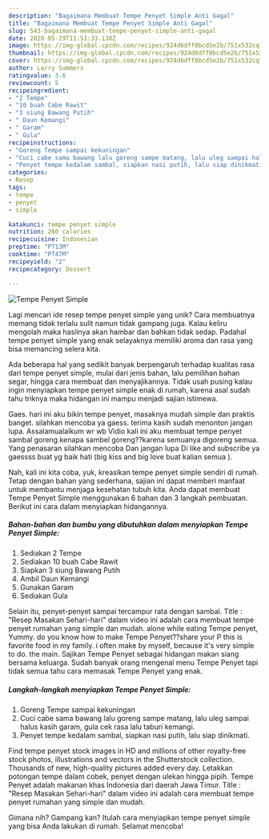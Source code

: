 ```yaml
---
description: "Bagaimana Membuat Tempe Penyet Simple Anti Gagal"
title: "Bagaimana Membuat Tempe Penyet Simple Anti Gagal"
slug: 543-bagaimana-membuat-tempe-penyet-simple-anti-gagal
date: 2020-05-29T11:51:33.130Z
image: https://img-global.cpcdn.com/recipes/924d6dff0bcd5e2b/751x532cq70/tempe-penyet-simple-foto-resep-utama.jpg
thumbnail: https://img-global.cpcdn.com/recipes/924d6dff0bcd5e2b/751x532cq70/tempe-penyet-simple-foto-resep-utama.jpg
cover: https://img-global.cpcdn.com/recipes/924d6dff0bcd5e2b/751x532cq70/tempe-penyet-simple-foto-resep-utama.jpg
author: Larry Summers
ratingvalue: 3.6
reviewcount: 5
recipeingredient:
- "2 Tempe"
- "10 buah Cabe Rawit"
- "3 siung Bawang Putih"
- " Daun Kemangi"
- " Garam"
- " Gula"
recipeinstructions:
- "Goreng Tempe sampai kekuningan"
- "Cuci cabe sama bawang lalu goreng sampe matang, lalu uleg sampai halus kasih garam, gula cek rasa lalu taburi kemangi."
- "Penyet tempe kedalam sambal, siapkan nasi putih, lalu siap dinikmati."
categories:
- Resep
tags:
- tempe
- penyet
- simple

katakunci: tempe penyet simple 
nutrition: 260 calories
recipecuisine: Indonesian
preptime: "PT13M"
cooktime: "PT47M"
recipeyield: "2"
recipecategory: Dessert

---
```



![Tempe Penyet Simple](https://img-global.cpcdn.com/recipes/924d6dff0bcd5e2b/751x532cq70/tempe-penyet-simple-foto-resep-utama.jpg)

Lagi mencari ide resep tempe penyet simple yang unik? Cara membuatnya memang tidak terlalu sulit namun tidak gampang juga. Kalau keliru mengolah maka hasilnya akan hambar dan bahkan tidak sedap. Padahal tempe penyet simple yang enak selayaknya memiliki aroma dan rasa yang bisa memancing selera kita.

Ada beberapa hal yang sedikit banyak berpengaruh terhadap kualitas rasa dari tempe penyet simple, mulai dari jenis bahan, lalu pemilihan bahan segar, hingga cara membuat dan menyajikannya. Tidak usah pusing kalau ingin menyiapkan tempe penyet simple enak di rumah, karena asal sudah tahu triknya maka hidangan ini mampu menjadi sajian istimewa.

Gaes. hari ini aku bikin tempe penyet, masaknya mudah simple dan praktis banget. silahkan mencoba ya gaess. terima kasih sudah menonton jangan lupa. Assalamualaikum wr wb Vidio kali ini aku membuat tempe penyet sambal goreng.kenapa sambel goreng??karena semuanya digoreng semua. Yang penasaran silahkan mencoba Dan jangan lupa Di like and subscribe ya gaessss buat yg baik hati (big kiss and big love buat kalian semua ).


Nah, kali ini kita coba, yuk, kreasikan tempe penyet simple sendiri di rumah. Tetap dengan bahan yang sederhana, sajian ini dapat memberi manfaat untuk membantu menjaga kesehatan tubuh kita. Anda dapat membuat Tempe Penyet Simple menggunakan 6 bahan dan 3 langkah pembuatan. Berikut ini cara dalam menyiapkan hidangannya.

<!--inarticleads1-->

##### Bahan-bahan dan bumbu yang dibutuhkan dalam menyiapkan Tempe Penyet Simple:

1. Sediakan 2 Tempe
1. Sediakan 10 buah Cabe Rawit
1. Siapkan 3 siung Bawang Putih
1. Ambil  Daun Kemangi
1. Gunakan  Garam
1. Sediakan  Gula


Selain itu, penyet-penyet sampai tercampur rata dengan sambal. Title : &#34;Resep Masakan Sehari-hari&#34; dalam video ini adalah cara membuat tempe penyet rumahan yang simple dan mudah. alone while eating Tempe penyet, Yummy. do you know how to make Tempe Penyet??share your P this is favorite food in my family. i often make by myself, because it&#39;s very simple to do. the main. Sajikan Tempe Penyet sebagai hidangan makan siang bersama keluarga. Sudah banyak orang mengenal menu Tempe Penyet tapi tidak semua tahu cara memasak Tempe Penyet yang enak. 

<!--inarticleads2-->

##### Langkah-langkah menyiapkan Tempe Penyet Simple:

1. Goreng Tempe sampai kekuningan
1. Cuci cabe sama bawang lalu goreng sampe matang, lalu uleg sampai halus kasih garam, gula cek rasa lalu taburi kemangi.
1. Penyet tempe kedalam sambal, siapkan nasi putih, lalu siap dinikmati.


Find tempe penyet stock images in HD and millions of other royalty-free stock photos, illustrations and vectors in the Shutterstock collection. Thousands of new, high-quality pictures added every day. Letakkan potongan tempe dalam cobek, penyet dengan ulekan hingga pipih. Tempe Penyet adalah makanan khas Indonesia dari daerah Jawa Timur. Title : &#34;Resep Masakan Sehari-hari&#34; dalam video ini adalah cara membuat tempe penyet rumahan yang simple dan mudah. 

Gimana nih? Gampang kan? Itulah cara menyiapkan tempe penyet simple yang bisa Anda lakukan di rumah. Selamat mencoba!
